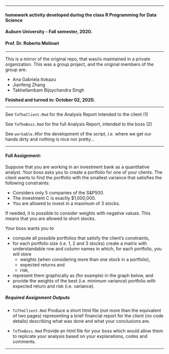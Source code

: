 ***
#### homework activity developed during the class R Programming for Data Science
#### Auburn University - Fall semester, 2020.
#### Prof. Dr. Roberto Molinari
***

This is a mirror of the original repo, that was/is maintained in a private organization.
This was a group project, and the original members of the group are:
* Ana Gabriela Itokazu
* Jianfeng Zhang
* Takhellambam Bijoychandra Singh

**Finished and turned in: October 02, 2020.**

***

See `ToTheClient.Rmd` for the Analysis Report intended to the client (1)

See `ToTheBoss.Rmd` for the full Analysis Report, intended to the boss (2)

See `workable.R`for the development of the script, *i.e.* where we get our hands dirty and nothing is nice nor pretty...

***

#### Full Assignment:

Suppose that you are working in an investment bank as a quantitative analyst. Your boss asks you to create a portfolio for one of your clients. The client wants to find the portfolio with the smallest variance that satisfies the following constraints:

- Considers only 5 companies of the S&P500.
- The investment C is exactly $1,000,000.
- You are allowed to invest in a maximum of 3 stocks.

If needed, it is possible to consider weights with negative values. This means that you are allowed to short stocks.

Your boss wants you to

- compute all possible portfolios that satisfy the client’s constraints,
- for each portfolio size (i.e. 1, 2 and 3 stocks) create a matrix with understandable row and column names in which, for each portfolio, you will store
     - weights (when considering more than one stock in a portfolio),
     - expected returns and
     - risk,
- represent them graphically as (for example) in the graph below, and
- provide the weights of the best (i.e. minimum variance) portfolio with expected return and risk (i.e. variance).


##### Required Assignment Outputs
- `ToTheClient.Rmd` Produce a short html file (not more than the equivalent of two pages) representing a brief financial report for the client (no code details) describing what was done and what your conclusions are.

- `ToTheBoss.Rmd` Provide an html file for your boss which would allow them to replicate your analysis based on your explanations, codes and comments.

***
